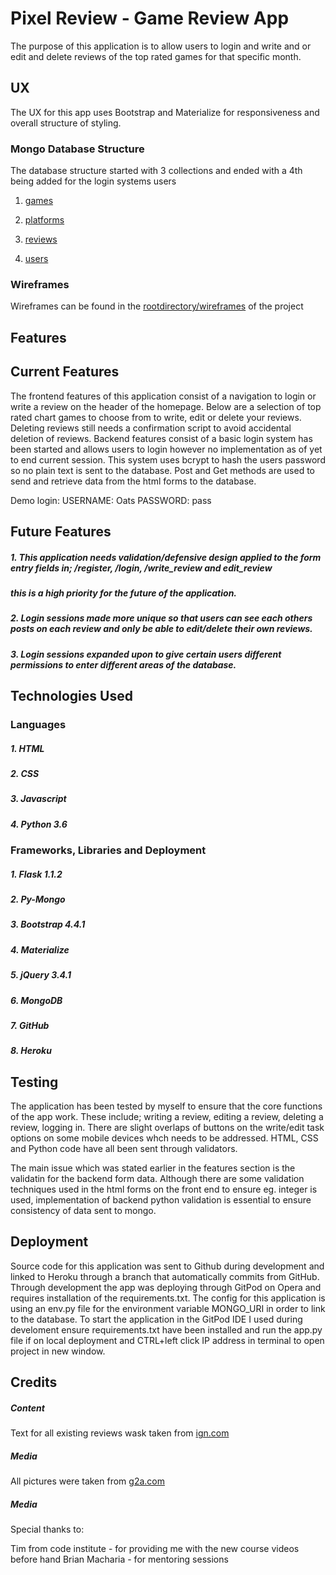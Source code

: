 # Pixel Review - Game Review App

The purpose of this application is to allow users to login and write and or edit and delete reviews of the top rated games
for that specific month. 

## UX

The UX for this app uses Bootstrap and Materialize for responsiveness and overall structure of styling. 

### Mongo Database Structure 

The database structure started with 3 collections and ended with a 4th being added for the login systems users

1. [games](https://github.com/OatsRx/Pixel-Review-Project/blob/master/Wireframes/Database%20Structure/games.PNG)

2. [platforms](https://github.com/OatsRx/Pixel-Review-Project/blob/master/Wireframes/Database%20Structure/platforms.PNG)

3. [reviews](https://github.com/OatsRx/Pixel-Review-Project/blob/master/Wireframes/Database%20Structure/reviews.PNG)

4. [users](https://github.com/OatsRx/Pixel-Review-Project/blob/master/Wireframes/Database%20Structure/users.PNG)

### Wireframes

Wireframes can be found in the [rootdirectory/wireframes](https://github.com/OatsRx/Pixel-Review-Project/tree/master/Wireframes/wireframes) of the project

## Features

## Current Features

The frontend features of this application consist of a navigation to login or write a review on the header of
the homepage. Below are a selection of top rated chart games to choose from to write, edit or delete your reviews.
Deleting reviews still needs a confirmation script to avoid accidental deletion of reviews. 
Backend features consist of a basic login system has been started and allows users to login however no implementation
as of yet to end current session. This system uses bcrypt to hash the users password so no plain text is sent to the database.
Post and Get methods are used to send and retrieve data from the html forms to the database.

Demo login: USERNAME: Oats PASSWORD: pass

## Future Features

##### 1. This application needs validation/defensive design applied to the form entry fields in; /register, /login, /write_review and edit_review
#####    this is a high priority for the future of the application.
##### 2. Login sessions made more unique so that users can see each others posts on each review and only be able to edit/delete their own reviews.
##### 3. Login sessions expanded upon to give certain users different permissions to enter different areas of the database.


## Technologies Used

### Languages

##### 1. HTML
##### 2. CSS
##### 3. Javascript
##### 4. Python 3.6

### Frameworks, Libraries and Deployment 

##### 1. Flask 1.1.2
##### 2. Py-Mongo
##### 3. Bootstrap 4.4.1
##### 4. Materialize
##### 5. jQuery 3.4.1
##### 6. MongoDB
##### 7. GitHub
##### 8. Heroku

## Testing

The application has been tested by myself to ensure that the core functions of the app work. These include; writing a review,
editing a review, deleting a review, logging in. There are slight overlaps of buttons on the write/edit task options on some mobile
devices whch needs to be addressed. HTML, CSS and Python code have all been sent through validators.

The main issue which was stated earlier in the features section is the validatin for the backend form data. Although there are some 
validation techniques used in the html forms on the front end to ensure eg. integer is used, implementation of backend python validation
is essential to ensure consistency of data sent to mongo. 

## Deployment

Source code for this application was sent to Github during development and linked to Heroku through a branch that automatically commits
from GitHub. Through development the app was deploying through GitPod on Opera and requires installation of the requirements.txt. 
The config for this application is using an env.py file for the environment variable MONGO_URI in order to link to the database.
To start the application in the GitPod IDE I used during develoment ensure requirements.txt have been installed and run the app.py file
if on local deployment and CTRL+left click IP address in terminal to open project in new window. 

## Credits

##### Content

Text for all existing reviews wask taken from [ign.com](https://www.ign.com/uk)

##### Media 

All pictures were taken from [g2a.com](https://www.g2a.com)

##### Media
Special thanks to: 

Tim from code institute - for providing me with the new course videos before hand
Brian Macharia - for mentoring sessions